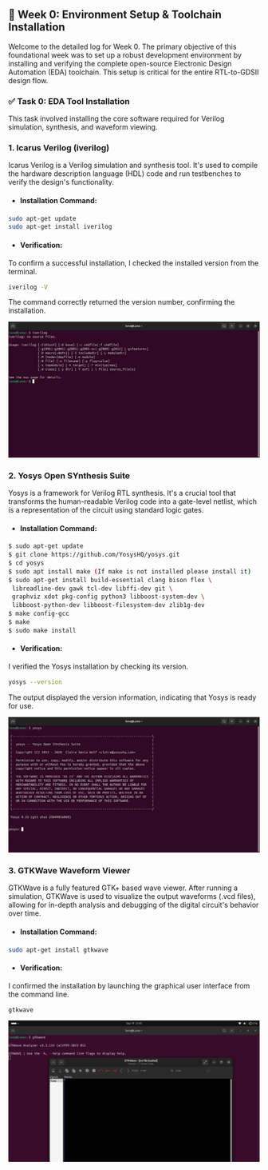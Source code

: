 ## 📅 Week 0: Environment Setup & Toolchain Installation

Welcome to the detailed log for Week 0. The primary objective of this foundational week was to set up a robust development environment by installing and verifying the complete open-source Electronic Design Automation (EDA) toolchain. This setup is critical for the entire RTL-to-GDSII design flow.

### ✅ Task 0: EDA Tool Installation
This task involved installing the core software required for Verilog simulation, synthesis, and waveform viewing.

### 1. Icarus Verilog (iverilog)
Icarus Verilog is a Verilog simulation and synthesis tool. It's used to compile the hardware description language (HDL) code and run testbenches to verify the design's functionality.

- #### Installation Command:
```bash
sudo apt-get update
sudo apt-get install iverilog
```

- #### Verification:
To confirm a successful installation, I checked the installed version from the terminal.
```bash
iverilog -V
```
The command correctly returned the version number, confirming the installation.


![Icarus Verilog Version Check](verify_images/iverilog.jpg)

### 2. Yosys Open SYnthesis Suite
Yosys is a framework for Verilog RTL synthesis. It's a crucial tool that transforms the human-readable Verilog code into a gate-level netlist, which is a representation of the circuit using standard logic gates.

- #### Installation Command:
```bash
$ sudo apt-get update
$ git clone https://github.com/YosysHQ/yosys.git
$ cd yosys
$ sudo apt install make (If make is not installed please install it)
$ sudo apt-get install build-essential clang bison flex \
 libreadline-dev gawk tcl-dev libffi-dev git \
 graphviz xdot pkg-config python3 libboost-system-dev \
 libboost-python-dev libboost-filesystem-dev zlib1g-dev
$ make config-gcc
$ make
$ sudo make install 
```
- #### Verification:
I verified the Yosys installation by checking its version.
```bash
yosys --version
```
The output displayed the version information, indicating that Yosys is ready for use.

![Yosys Version Check](verify_images/yosys_verify.jpg)

### 3. GTKWave Waveform Viewer
GTKWave is a fully featured GTK+ based wave viewer. After running a simulation, GTKWave is used to visualize the output waveforms (.vcd files), allowing for in-depth analysis and debugging of the digital circuit's behavior over time.

- #### Installation Command:
```bash
sudo apt-get install gtkwave
```
- #### Verification:
I confirmed the installation by launching the graphical user interface from the command line.
```bash
gtkwave
```
![GTKwave Version Check](verify_images/gtkwave.jpg)